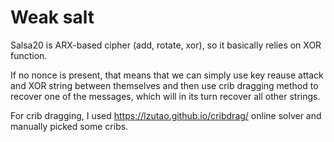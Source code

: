 # Weak salt

Salsa20 is ARX-based cipher (add, rotate, xor), so it basically relies on XOR function.

If no nonce is present, that means that we can simply use key reause attack and XOR string between themselves
and then use crib dragging method to recover one of the messages, which will in its turn recover all other strings.

For crib dragging, I used https://lzutao.github.io/cribdrag/ online solver and manually picked some cribs.